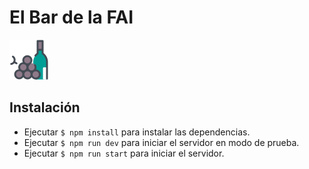 # El Bar de la FAI

![Logo de El Bar de la FAI](./public/assets/images/favicon.png "Logo del bar")

## Instalación
* Ejecutar `$ npm install` para instalar las dependencias.
* Ejecutar `$ npm run dev` para iniciar el servidor en modo de prueba.
* Ejecutar `$ npm run start` para iniciar el servidor.
